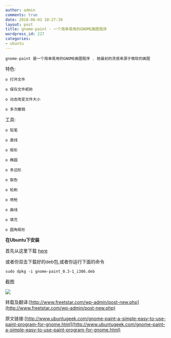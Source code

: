 ```yaml
---
author: admin
comments: true
date: 2010-06-01 18:27:39
layout: post
title: gnome-paint - 一个简单易用的GNOME画图程序
wordpress_id: 227
categories:
- ubuntu
---
```


    gnome-paint 是一个简单易用的GNOME画图程序 . 她最初的灵感来源于微软的画图

特色:

    o 打开文件  

    o 保存文件昵称  

    o 动态改变文件大小  

    o 多次撤销

工具:

    o 铅笔  

    o 直线  

    o 矩形  

    o 椭圆  

    o 多边形  

    o 取色  

    o 轮刷  

    o 喷枪  

    o 曲线  

    o 填充  

    o 圆角矩形

**在Ubuntu下安装**

首先从这里下载 [here](http://code.google.com/p/gnome-paint/)

或者你双击下载好的deb包,或者你运行下面的命令

    sudo dpkg -i gnome-paint_0.3-1_i386.deb

截图

![](http://www.ubuntugeek.com/wp-content/uploads/2010/06/Captura_de_tela.png)

转载及翻译:[http://www.freetstar.com/wp-admin/post-new.php](http://www.freetstar.com/wp-admin/post-new.php)

原文链接:[http://www.ubuntugeek.com/gnome-paint-a-simple-easy-to-use-paint-program-for-gnome.html](http://www.ubuntugeek.com/gnome-paint-a-simple-easy-to-use-paint-program-for-gnome.html)

